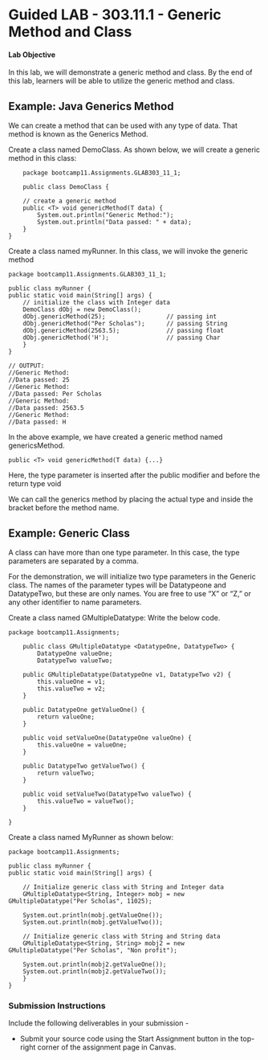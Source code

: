# Guided LAB - 303.11.1 - Generic Method and Class
#### Lab Objective
In this lab, we will demonstrate a generic method and class. 
By the end of this lab, learners will be able to utilize the generic method and class.
## Example: Java Generics Method
We can create a method that can be used with any type of data. That method is known as the Generics Method.

Create a class named DemoClass. As shown below, we will create a generic method in this class:

        package bootcamp11.Assignments.GLAB303_11_1;

        public class DemoClass {
    
        // create a generic method
        public <T> void genericMethod(T data) {
            System.out.println("Generic Method:");
            System.out.println("Data passed: " + data);
        }
    }

Create a class named myRunner. In this class, we will invoke the generic method

    package bootcamp11.Assignments.GLAB303_11_1;

    public class myRunner {
    public static void main(String[] args) {
        // initialize the class with Integer data
        DemoClass dObj = new DemoClass();
        dObj.genericMethod(25);                 // passing int
        dObj.genericMethod("Per Scholas");      // passing String
        dObj.genericMethod(2563.5);             // passing float
        dObj.genericMethod('H');                // passing Char
        }
    }

    // OUTPUT:
    //Generic Method:
    //Data passed: 25
    //Generic Method:
    //Data passed: Per Scholas
    //Generic Method:
    //Data passed: 2563.5
    //Generic Method:
    //Data passed: H

In the above example, we have created a generic method named genericsMethod.

    public <T> void genericMethod(T data) {...}

Here, the type parameter <T> is inserted after the public modifier and before the return type void

We can call the generics method by placing the actual type <String> and <Integer> inside the bracket before the method name.

## Example: Generic Class
A class can have more than one type parameter. In this case, the type parameters are separated by a comma.

For the demonstration, we will initialize two type parameters in the Generic class. The names of the parameter types will be Datatypeone and
DatatypeTwo, but these are only names. You are free to use “X” or “Z,” or  any other identifier to name parameters.

Create a class named GMultipleDatatype: Write the below code.

    package bootcamp11.Assignments;
    
        public class GMultipleDatatype <DatatypeOne, DatatypeTwo> {
            DatatypeOne valueOne;
            DatatypeTwo valueTwo;
    
        public GMultipleDatatype(DatatypeOne v1, DatatypeTwo v2) {
            this.valueOne = v1;
            this.valueTwo = v2;
        }
    
        public DatatypeOne getValueOne() {
            return valueOne;
        }
    
        public void setValueOne(DatatypeOne valueOne) {
            this.valueOne = valueOne;
        }
    
        public DatatypeTwo getValueTwo() {
            return valueTwo;
        }
    
        public void setValueTwo(DatatypeTwo valueTwo) {
            this.valueTwo = valueTwo();
        }

    }

Create a class named MyRunner as shown below:

    package bootcamp11.Assignments;
    
    public class myRunner {
    public static void main(String[] args) {

        // Initialize generic class with String and Integer data
        GMultipleDatatype<String, Integer> mobj = new GMultipleDatatype("Per Scholas", 11025);

        System.out.println(mobj.getValueOne());
        System.out.println(mobj.getValueTwo());

        // Initialize generic class with String and String data
        GMultipleDatatype<String, String> mobj2 = new GMultipleDatatype("Per Scholas", "Non profit");

        System.out.println(mobj2.getValueOne());
        System.out.println(mobj2.getValueTwo());
        }
    }

### Submission Instructions
Include the following deliverables in your submission -
* Submit your source code using the Start Assignment button in the top-right corner of the assignment page in Canvas.